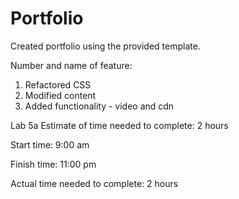 # Portfolio

Created portfolio using the provided template.

Number and name of feature:
1. Refactored CSS
2. Modified content
3. Added functionality - video and cdn

Lab 5a
Estimate of time needed to complete: 2 hours

Start time: 9:00 am

Finish time: 11:00 pm

Actual time needed to complete: 2 hours
